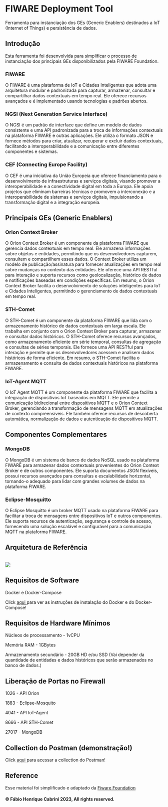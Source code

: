 # FIWARE Deployment Tool

Ferramenta para instanciação dos GEs (Generic Enablers) destinados a IoT (Internet of Things) e persistência de dados.

## Introdução

Esta ferramenta foi desenvolvida para simplificar o processo de instanciação dos principais GEs disponibilizados pela FIWARE Foundation.

### FIWARE

O FIWARE é uma plataforma de IoT e Cidades Inteligentes que adota uma arquitetura modular e padronizada para capturar, armazenar, consultar e compartilhar dados contextuais em tempo real. Ele oferece recursos avançados e é implementado usando tecnologias e padrões abertos. 

### NGSI (Next Generation Service Interface)

O NGSI é um padrão de interface que define um modelo de dados consistente e uma API padronizada para a troca de informações contextuais na plataforma FIWARE e outras aplicações. Ele utiliza o formato JSON e fornece métodos para criar, atualizar, recuperar e excluir dados contextuais, facilitando a interoperabilidade e a comunicação entre diferentes componentes e sistemas.

### CEF (Connecting Europe Facility)

O CEF é uma iniciativa da União Europeia que oferece financiamento para o desenvolvimento de infraestruturas e serviços digitais, visando promover a interoperabilidade e a conectividade digital em toda a Europa. Ele apoia projetos que eliminam barreiras técnicas e promovem a interconexão e a interoperabilidade de sistemas e serviços digitais, impulsionando a transformação digital e a integração europeia.

## Principais GEs (Generic Enablers)

### Orion Context Broker 

O Orion Context Broker é um componente da plataforma FIWARE que gerencia dados contextuais em tempo real. Ele armazena informações sobre objetos e entidades, permitindo que os desenvolvedores capturem, consultem e compartilhem esses dados. O Context Broker utiliza um modelo de publicação/assinatura para fornecer atualizações em tempo real sobre mudanças no contexto das entidades. Ele oferece uma API RESTful para interação e suporta recursos como geolocalização, histórico de dados e notificações baseadas em condições específicas. Em resumo, o Orion Context Broker facilita o desenvolvimento de soluções inteligentes para IoT e Cidades Inteligentes, permitindo o gerenciamento de dados contextuais em tempo real.


### STH-Comet

O STH-Comet é um componente da plataforma FIWARE que lida com o armazenamento histórico de dados contextuais em larga escala. Ele trabalha em conjunto com o Orion Context Broker para capturar, armazenar e consultar dados históricos. O STH-Comet oferece recursos avançados, como armazenamento eficiente em série temporal, consultas de agregação e consultas de séries temporais. Ele fornece uma API RESTful para interação e permite que os desenvolvedores acessem e analisem dados históricos de forma eficiente. Em resumo, o STH-Comet facilita o armazenamento e consulta de dados contextuais históricos na plataforma FIWARE.

### IoT-Agent MQTT

O IoT Agent MQTT é um componente da plataforma FIWARE que facilita a integração de dispositivos IoT baseados em MQTT. Ele permite a comunicação bidirecional entre dispositivos MQTT e o Orion Context Broker, gerenciando a transformação de mensagens MQTT em atualizações de contexto compreensíveis. Ele também oferece recursos de descoberta automática, normalização de dados e autenticação de dispositivos MQTT.

## Componentes Complementares

### MongoDB
O MongoDB é um sistema de banco de dados NoSQL usado na plataforma FIWARE para armazenar dados contextuais provenientes do Orion Context Broker e de outros componentes. Ele suporta documentos JSON flexíveis, possui recursos avançados para consultas e escalabilidade horizontal, tornando-o adequado para lidar com grandes volumes de dados na plataforma FIWARE.

### Eclipse-Mosquitto

O Eclipse Mosquitto é um broker MQTT usado na plataforma FIWARE para facilitar a troca de mensagens entre dispositivos IoT e outros componentes. Ele suporta recursos de autenticação, segurança e controle de acesso, fornecendo uma solução escalável e configurável para a comunicação MQTT na plataforma FIWARE.

## Arquitetura de Referência 
<br>

<img src="https://github.com/fabiocabrini/fiware/blob/main/FiwareDeploy.png">

<br>

## Requisitos de Software

Docker e Docker-Compose

Click <a href=https://docs.docker.com/get-docker/> aqui </a> para ver as instruções de instalação do Docker e do Docker-Compose!

## Requisitos de Hardware Mínimos

Núcleos de processamento - 1vCPU

Memória RAM - 1GBytes 

Armazenamento secundário - 20GB HD e/ou SSD (Vai depender da quantidade de entidades e dados históricos que serão armazenados no banco de dados.)

## Liberação de Portas no Firewall

1026  - API Orion

1883  - Eclipse-Mosquito 

4041  - API IoT-Agent

8666  - API STH-Comet

27017 - MongoDB

## Collection do Postman (demonstração!)

Click <a href="https://github.com/fabiocabrini/fiware/blob/main/FIWARE.postman_collection.json"> aqui </a> para acessar a collection do Postman!

## Reference

Esse material foi simplificado e adaptado da [Fiware Foundation](https://github.com/FIWARE/tutorials.IoT-over-MQTT)

#### © Fábio Henrique Cabrini 2023, All rights reserved.
